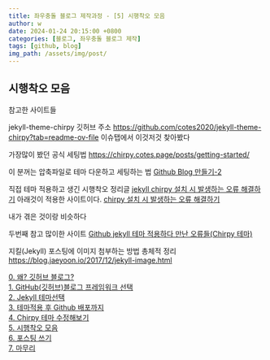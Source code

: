 ```yaml
---
title: 좌우충돌 블로그 제작과정 - [5] 시행착오 모음
author: w
date: 2024-01-24 20:15:00 +0800
categories: [블로그, 좌우충돌 블로그 제작]
tags: [github, blog]
img_path: /assets/img/post/
---
```


## 시행착오 모음

참고한 사이트들

jekyll-theme-chirpy 깃허브 주소
https://github.com/cotes2020/jekyll-theme-chirpy?tab=readme-ov-file
이슈탭에서 이것저것 찾아봤다

가장많이 봤던 공식 세팅법
https://chirpy.cotes.page/posts/getting-started/

이 분꺼는 압축파일로 테마 다운하고 세팅하는 법
[Github Blog 만들기-2](https://velog.io/@hashnsalt/Github-Blog-%EB%A7%8C%EB%93%A4%EA%B8%B0-2)

직접 테마 적용하고 생긴 시행착오 정리글
[jekyll chirpy 설치 시 발생하는 오류 해결하기](https://kiffblog.tistory.com/233)
아래것이 적용한 사이트이다.
[chirpy 설치 시 발생하는 오류 해결하기](https://merkiff.github.io/posts/chirpy-%EC%84%A4%EC%B9%98-%EC%8B%9C-%EB%B0%9C%EC%83%9D%ED%95%98%EB%8A%94-%EC%98%A4%EB%A5%98-%ED%95%B4%EA%B2%B0/)  

내가 겪은 것이랑 비슷하다

두번째 참고 많이한 사이트
[Github jekyll 테마 적용하다 만난 오류들(Chirpy 테마)](https://velog.io/@lzlko/github-%EB%B8%94%EB%A1%9C%EA%B7%B8)

지킬(Jekyll) 포스팅에 이미지 첨부하는 방법 총체적 정리
https://blog.jaeyoon.io/2017/12/jekyll-image.html






[0. 왜? 깃허브 블로그?](/posts/좌우충돌-블로그-제작과정_0/)  
[1. GitHub(깃허브)블로그 프레임워크 선택](/posts/좌우충돌-블로그-제작과정_1/)  
[2. Jekyll 테마선택](/posts/좌우충돌-블로그-제작과정_2/)  
[3. 테마적용 후 Github 배포까지](/posts/좌우충돌-블로그-제작과정_3/)  
[4. Chirpy 테마 수정해보기](/posts/좌우충돌-블로그-제작과정_4/)  
[5. 시행착오 모음](/posts/좌우충돌-블로그-제작과정_5/)  
[6. 포스팅 쓰기](/posts/좌우충돌-블로그-제작과정_6/)  
[7. 마무리](/posts/좌우충돌-블로그-제작과정_7/)
